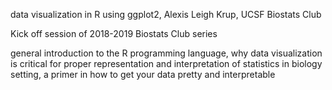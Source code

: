 data visualization in R using ggplot2,
Alexis Leigh Krup, 
UCSF Biostats Club

Kick off session of 2018-2019 Biostats Club series

general introduction to the R programming language,
why data visualization is critical for proper representation and interpretation of statistics in biology setting,
a primer in how to get your data pretty and interpretable
